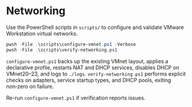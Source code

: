 # Networking

Use the PowerShell scripts in `scripts/` to configure and validate VMware Workstation virtual networks.

```powershell
pwsh -File .\scripts\configure-vmnet.ps1 -Verbose
pwsh -File .\scripts\verify-networking.ps1
```

`configure-vmnet.ps1` backs up the existing VMnet layout, applies a declarative profile, restarts NAT and DHCP services, disables DHCP on VMnet20–23, and logs to `./logs`. `verify-networking.ps1` performs explicit checks on adapters, service startup types, and DHCP pools, exiting non‑zero on failure.

Re-run `configure-vmnet.ps1` if verification reports issues.

